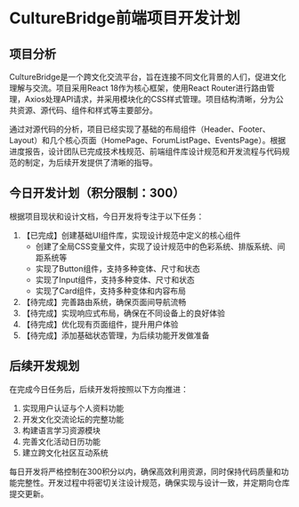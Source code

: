 # CultureBridge前端项目开发计划

## 项目分析

CultureBridge是一个跨文化交流平台，旨在连接不同文化背景的人们，促进文化理解与交流。项目采用React 18作为核心框架，使用React Router进行路由管理，Axios处理API请求，并采用模块化的CSS样式管理。项目结构清晰，分为公共资源、源代码、组件和样式等主要部分。

通过对源代码的分析，项目已经实现了基础的布局组件（Header、Footer、Layout）和几个核心页面（HomePage、ForumListPage、EventsPage）。根据进度报告，设计团队已完成技术栈规范、前端组件库设计规范和开发流程与代码规范的制定，为后续开发提供了清晰的指导。

## 今日开发计划（积分限制：300）

根据项目现状和设计文档，今日开发将专注于以下任务：

1. 【已完成】创建基础UI组件库，实现设计规范中定义的核心组件
   - 创建了全局CSS变量文件，实现了设计规范中的色彩系统、排版系统、间距系统等
   - 实现了Button组件，支持多种变体、尺寸和状态
   - 实现了Input组件，支持多种变体、尺寸和状态
   - 实现了Card组件，支持多种变体和内容布局
2. 【待完成】完善路由系统，确保页面间导航流畅
3. 【待完成】实现响应式布局，确保在不同设备上的良好体验
4. 【待完成】优化现有页面组件，提升用户体验
5. 【待完成】添加基础状态管理，为后续功能开发做准备

## 后续开发规划

在完成今日任务后，后续开发将按照以下方向推进：

1. 实现用户认证与个人资料功能
2. 开发文化交流论坛的完整功能
3. 构建语言学习资源模块
4. 完善文化活动日历功能
5. 建立跨文化社区互动系统

每日开发将严格控制在300积分以内，确保高效利用资源，同时保持代码质量和功能完整性。开发过程中将密切关注设计规范，确保实现与设计一致，并定期向仓库提交更新。
